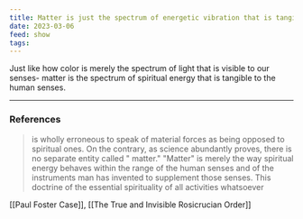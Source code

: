 ```yaml
---
title: Matter is just the spectrum of energetic vibration that is tangible to the mundane senses
date: 2023-03-06
feed: show
tags:
---
```


Just like how color is merely the spectrum of light that is visible to our senses- matter is the spectrum of spiritual energy that is tangible to the human senses.

___
### References

>is wholly erroneous to speak of material forces as being opposed to spiritual ones. On the contrary, as science abundantly proves, there is no separate entity called " matter." "Matter" is merely the way spiritual energy behaves within the range of the human senses and of the instruments man has invented to supplement those senses. This doctrine of the essential spirituality of all activities whatsoever

[[Paul Foster Case]], [[The True and Invisible Rosicrucian Order]]